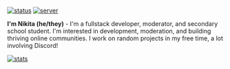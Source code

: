 [![status](https://dcbadge.vercel.app/api/shield/621276641166884867?style=flat&theme=clean-inverted)](https://discord.com/users/621276641166884867)
[![server](https://dcbadge.vercel.app/api/server/YpxnjnMrYT?style=flat&theme=clean-inverted)](https://dsc.gg/zobweyt)

**I'm Nikita (he/they)** - I'm a fullstack developer, moderator, and secondary school student. I'm interested in development, moderation, and building thriving online communities. I work on random projects in my free time, a lot involving Discord!

[![stats](https://github-readme-stats.vercel.app/api?username=zobweyt&show_icons=true&theme=react&count_private=true&hide_border=true)](https://github.com/zobweyt?tab=repositories)
